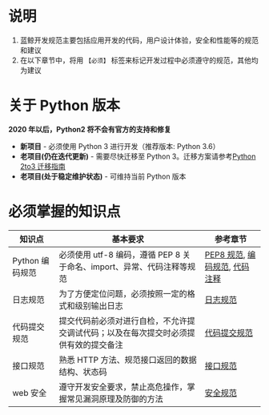 # 说明

1. 蓝鲸开发规范主要包括应用开发的代码，用户设计体验，安全和性能等的规范和建议
2. 在以下章节中，将用 `【必须】` 标签来标记开发过程中必须遵守的规范，其他均为建议

# 关于 Python 版本

**2020 年以后，Python2 将不会有官方的支持和修复**

- **新项目** - 必须使用 Python 3 进行开发（推荐版本: Python 3.6）
- **老项目(仍在迭代更新)** - 需要尽快迁移至 Python 3。迁移方案请参考[Python 2to3 迁移指南](./最佳实践/2to3/README.md)
- **老项目(处于稳定维护状态)** - 可维持当前 Python 版本

# 必须掌握的知识点

| 知识点 | 基本要求 | 参考章节 |
| ------ | ------ | ------ |
|  Python 编码规范  | 必须使用 utf-8 编码，遵循 PEP 8 关于命名、import、异常、代码注释等规范 |  [PEP8 规范](./代码规范/PEP8规范.md), [编码规范](./代码规范/编码规范.md), [代码注释](./代码规范/代码注释.md) |
| 日志规范 | 为了方便定位问题，必须按照一定的格式和级别输出日志 | [日志规范](./代码规范/日志规范.md) |
| 代码提交规范 | 提交代码前必须对进行自检，不允许提交调试代码；以及在每次提交时必须提供有效的提交备注 |  [代码提交规范](./代码规范/代码提交规范.md) |
| 接口规范 | 熟悉 HTTP 方法、规范接口返回的数据结构、状态码 |  [接口规范](./代码规范/接口规范.md) |
| web 安全 | 遵守开发安全要求，禁止高危操作，掌握常见漏洞原理及防御的方法 | [安全规范](./安全规范/基本要求.md) |
